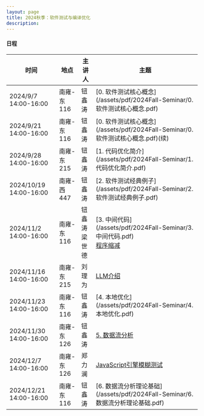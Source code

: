 ```yaml
---
layout: page
title: 2024秋季：软件测试与编译优化
description: 
---
```


#### 日程

| 时间                   | 地点       | 主讲人             | 主题                                                         |
| ---------------------- | ---------- | ------------------ | ------------------------------------------------------------ |
| 2024/9/7 14:00-16:00   | 南雍-东116 | 钮鑫涛             | [0. 软件测试核心概念](/assets/pdf/2024Fall-Seminar/0. 软件测试核心概念.pdf) |
| 2024/9/21 14:00-16:00  | 南雍-东116 | 钮鑫涛             | [0. 软件测试核心概念](/assets/pdf/2024Fall-Seminar/0. 软件测试核心概念.pdf)(续) |
| 2024/9/28 14:00-16:00  | 南雍-东215 | 钮鑫涛             | [1. 代码优化简介](/assets/pdf/2024Fall-Seminar/1. 代码优化简介.pdf) |
| 2024/10/19 14:00-16:00 | 南雍-西447 | 钮鑫涛             | [2. 软件测试经典例子](/assets/pdf/2024Fall-Seminar/2. 软件测试经典例子.pdf) |
| 2024/11/2 14:00-16:00  | 南雍-东116 | 钮鑫涛<br />梁世德 | [3. 中间代码](/assets/pdf/2024Fall-Seminar/3. 中间代码.pdf)<br />[程序缩减](/assets/pdf/2024Fall-Seminar/程序缩减.pptx) |
| 2024/11/16 14:00-16:00 | 南雍-东215 | 刘理为             | [LLM介绍](/assets/pdf/2024Fall-Seminar/LLM.pdf)              |
| 2024/11/23 14:00-16:00 | 南雍-东116 | 钮鑫涛             | [4. 本地优化](/assets/pdf/2024Fall-Seminar/4. 本地优化.pdf)  |
| 2024/11/30 14:00-16:00 | 南雍-东126 | 钮鑫涛             | [5. 数据流分析](/assets/pdf/2024Fall-Seminar/5.数据流分析.pdf) |
| 2024/12/7 14:00-16:00  | 南雍-东126 | 郑力澜             | [JavaScript引擎模糊测试](/assets/pdf/2024Fall-Seminar/js-engine-fuzz.pdf) |
| 2024/12/21 14:00-16:00 | 南雍-东116 | 钮鑫涛             | [6. 数据流分析理论基础](/assets/pdf/2024Fall-Seminar/6. 数据流分析理论基础.pdf) |

